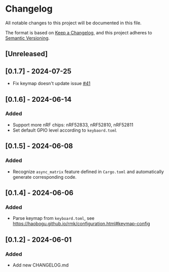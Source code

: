 # Changelog

All notable changes to this project will be documented in this file.

The format is based on [Keep a Changelog](https://keepachangelog.com/en/1.1.0/),
and this project adheres to [Semantic Versioning](https://semver.org/spec/v2.0.0.html).

## [Unreleased]

## [0.1.7] - 2024-07-25 

- Fix keymap doesn't update issue [#41](https://github.com/HaoboGu/rmk/issues/41)

## [0.1.6] - 2024-06-14

### Added

- Support more nRF chips: nRF52833, nRF52810, nRF52811
- Set default GPIO level according to `keybaord.toml`

## [0.1.5] - 2024-06-08

### Added

- Recognize `async_matrix` feature defined in `Cargo.toml` and automatically generate corresponding code.

## [0.1.4] - 2024-06-06

### Added

- Parse keymap from `keyboard.toml`, see https://haobogu.github.io/rmk/configuration.html#keymap-config

## [0.1.2] - 2024-06-01

### Added

- Add new CHANGELOG.md
